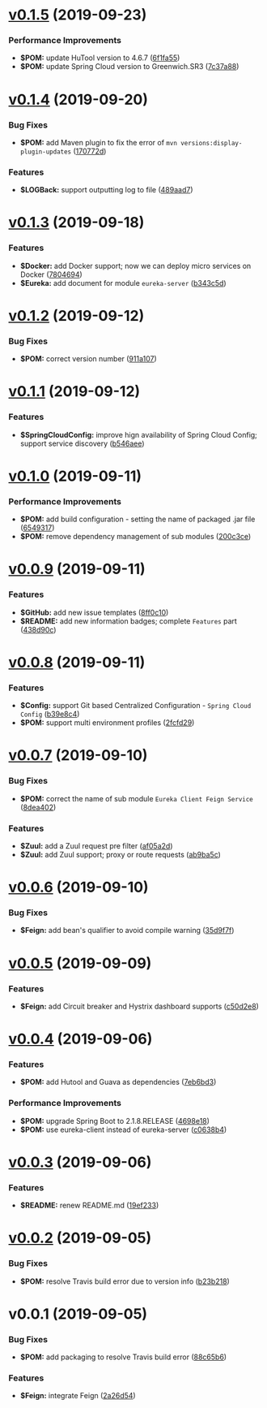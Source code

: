 # [v0.1.5](https://github.com/johnnymillergh/spring-cloud-tutorial/compare/v0.1.4...v0.1.5) (2019-09-23)


### Performance Improvements

* **$POM:** update HuTool version to 4.6.7 ([6f1fa55](https://github.com/johnnymillergh/spring-cloud-tutorial/commit/6f1fa55))
* **$POM:** update Spring Cloud version to Greenwich.SR3 ([7c37a88](https://github.com/johnnymillergh/spring-cloud-tutorial/commit/7c37a88))



# [v0.1.4](https://github.com/johnnymillergh/spring-cloud-tutorial/compare/v0.1.3...v0.1.4) (2019-09-20)


### Bug Fixes

* **$POM:** add Maven plugin to fix the error of `mvn versions:display-plugin-updates` ([170772d](https://github.com/johnnymillergh/spring-cloud-tutorial/commit/170772d))


### Features

* **$LOGBack:** support outputting log to file ([489aad7](https://github.com/johnnymillergh/spring-cloud-tutorial/commit/489aad7))



# [v0.1.3](https://github.com/johnnymillergh/spring-cloud-tutorial/compare/v0.1.2...v0.1.3) (2019-09-18)


### Features

* **$Docker:** add Docker support; now we can deploy micro services on Docker ([7804694](https://github.com/johnnymillergh/spring-cloud-tutorial/commit/7804694))
* **$Eureka:** add document for module `eureka-server` ([b343c5d](https://github.com/johnnymillergh/spring-cloud-tutorial/commit/b343c5d))



# [v0.1.2](https://github.com/johnnymillergh/spring-cloud-tutorial/compare/v0.1.1...v0.1.2) (2019-09-12)


### Bug Fixes

* **$POM:** correct version number ([911a107](https://github.com/johnnymillergh/spring-cloud-tutorial/commit/911a107))



# [v0.1.1](https://github.com/johnnymillergh/spring-cloud-tutorial/compare/v0.1.0...v0.1.1) (2019-09-12)


### Features

* **$SpringCloudConfig:** improve hign availability of Spring Cloud Config; support service discovery ([b546aee](https://github.com/johnnymillergh/spring-cloud-tutorial/commit/b546aee))



# [v0.1.0](https://github.com/johnnymillergh/spring-cloud-tutorial/compare/v0.0.9...v0.1.0) (2019-09-11)


### Performance Improvements

* **$POM:** add build configuration - setting the name of packaged .jar file ([6549317](https://github.com/johnnymillergh/spring-cloud-tutorial/commit/6549317))
* **$POM:** remove dependency management of sub modules ([200c3ce](https://github.com/johnnymillergh/spring-cloud-tutorial/commit/200c3ce))



# [v0.0.9](https://github.com/johnnymillergh/spring-cloud-tutorial/compare/v0.0.8...v0.0.9) (2019-09-11)


### Features

* **$GitHub:** add new issue templates ([8ff0c10](https://github.com/johnnymillergh/spring-cloud-tutorial/commit/8ff0c10))
* **$README:** add new information badges; complete `Features` part ([438d90c](https://github.com/johnnymillergh/spring-cloud-tutorial/commit/438d90c))



# [v0.0.8](https://github.com/johnnymillergh/spring-cloud-tutorial/compare/v0.0.7...v0.0.8) (2019-09-11)


### Features

* **$Config:** support Git based Centralized Configuration - `Spring Cloud Config` ([b39e8c4](https://github.com/johnnymillergh/spring-cloud-tutorial/commit/b39e8c4))
* **$POM:** support multi environment profiles ([2fcfd29](https://github.com/johnnymillergh/spring-cloud-tutorial/commit/2fcfd29))



# [v0.0.7](https://github.com/johnnymillergh/spring-cloud-tutorial/compare/v0.0.6...v0.0.7) (2019-09-10)


### Bug Fixes

* **$POM:** correct the name of sub module `Eureka Client Feign Service` ([8dea402](https://github.com/johnnymillergh/spring-cloud-tutorial/commit/8dea402))


### Features

* **$Zuul:** add a Zuul request pre filter ([af05a2d](https://github.com/johnnymillergh/spring-cloud-tutorial/commit/af05a2d))
* **$Zuul:** add Zuul support; proxy or route requests ([ab9ba5c](https://github.com/johnnymillergh/spring-cloud-tutorial/commit/ab9ba5c))



# [v0.0.6](https://github.com/johnnymillergh/spring-cloud-tutorial/compare/v0.0.5...v0.0.6) (2019-09-10)


### Bug Fixes

* **$Feign:** add bean's qualifier to avoid compile warning ([35d9f7f](https://github.com/johnnymillergh/spring-cloud-tutorial/commit/35d9f7f))



# [v0.0.5](https://github.com/johnnymillergh/spring-cloud-tutorial/compare/v0.0.4...v0.0.5) (2019-09-09)


### Features

* **$Feign:** add Circuit breaker and Hystrix dashboard supports ([c50d2e8](https://github.com/johnnymillergh/spring-cloud-tutorial/commit/c50d2e8))



# [v0.0.4](https://github.com/johnnymillergh/spring-cloud-tutorial/compare/v0.0.3...v0.0.4) (2019-09-06)


### Features

* **$POM:** add Hutool and Guava as dependencies ([7eb6bd3](https://github.com/johnnymillergh/spring-cloud-tutorial/commit/7eb6bd3))


### Performance Improvements

* **$POM:** upgrade Spring Boot to 2.1.8.RELEASE ([4698e18](https://github.com/johnnymillergh/spring-cloud-tutorial/commit/4698e18))
* **$POM:** use eureka-client instead of eureka-server ([c0638b4](https://github.com/johnnymillergh/spring-cloud-tutorial/commit/c0638b4))



# [v0.0.3](https://github.com/johnnymillergh/spring-cloud-tutorial/compare/v0.0.2...v0.0.3) (2019-09-06)


### Features

* **$README:** renew README.md ([19ef233](https://github.com/johnnymillergh/spring-cloud-tutorial/commit/19ef233))



# [v0.0.2](https://github.com/johnnymillergh/spring-cloud-tutorial/compare/v0.0.1...v0.0.2) (2019-09-05)


### Bug Fixes

* **$POM:** resolve Travis build error due to version info ([b23b218](https://github.com/johnnymillergh/spring-cloud-tutorial/commit/b23b218))



#  v0.0.1 (2019-09-05)


### Bug Fixes

* **$POM:** add packaging to resolve Travis build error ([88c65b6](https://github.com/johnnymillergh/spring-cloud-tutorial/commit/88c65b6))


### Features

* **$Feign:** integrate Feign ([2a26d54](https://github.com/johnnymillergh/spring-cloud-tutorial/commit/2a26d54))



